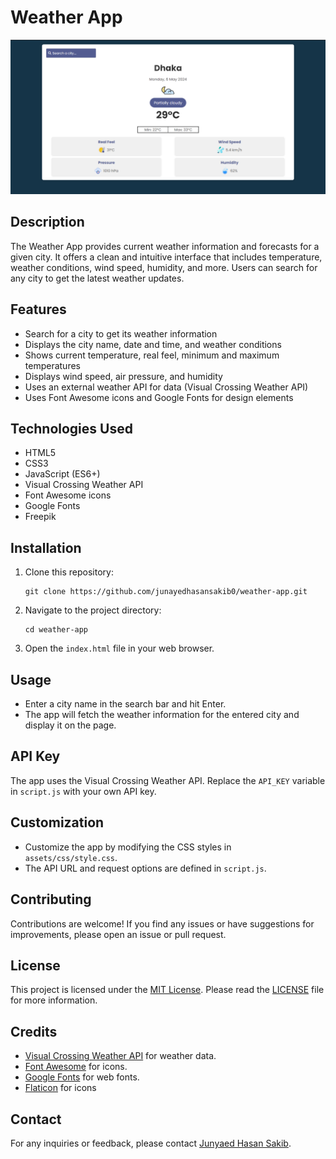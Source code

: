 # Weather App

![Weather App Screenshot](./assets/image/home-ss.png)

## Description

The Weather App provides current weather information and forecasts for a given city. It offers a clean and intuitive interface that includes temperature, weather conditions, wind speed, humidity, and more. Users can search for any city to get the latest weather updates.

## Features

- Search for a city to get its weather information
- Displays the city name, date and time, and weather conditions
- Shows current temperature, real feel, minimum and maximum temperatures
- Displays wind speed, air pressure, and humidity
- Uses an external weather API for data (Visual Crossing Weather API)
- Uses Font Awesome icons and Google Fonts for design elements

## Technologies Used

- HTML5
- CSS3
- JavaScript (ES6+)
- Visual Crossing Weather API
- Font Awesome icons
- Google Fonts
- Freepik

## Installation

1. Clone this repository:

   ```shell
   git clone https://github.com/junayedhasansakib0/weather-app.git
   ```

2. Navigate to the project directory:

   ```shell
   cd weather-app
   ```

3. Open the `index.html` file in your web browser.

## Usage

- Enter a city name in the search bar and hit Enter.
- The app will fetch the weather information for the entered city and display it on the page.

## API Key

The app uses the Visual Crossing Weather API. Replace the `API_KEY` variable in `script.js` with your own API key.

## Customization

- Customize the app by modifying the CSS styles in `assets/css/style.css`.
- The API URL and request options are defined in `script.js`.

## Contributing

Contributions are welcome! If you find any issues or have suggestions for improvements, please open an issue or pull request.

## License

This project is licensed under the [MIT License](LICENSE). Please read the [LICENSE](LICENSE) file for more information.

## Credits

- [Visual Crossing Weather API](https://www.visualcrossing.com/weather-api) for weather data.
- [Font Awesome](https://fontawesome.com/) for icons.
- [Google Fonts](https://fonts.google.com/) for web fonts.
- [Flaticon](https://www.flaticon.com/) for icons

## Contact

For any inquiries or feedback, please contact [Junyaed Hasan Sakib](mailto:junayedhasan0271@gmail.com).
